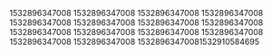 1532896347008
1532896347008
1532896347008
1532896347008
1532896347008
1532896347008
1532896347008
1532896347008
1532896347008
1532896347008
1532896347008
1532896347008
1532896347008
1532896347008
15328963470081532910584695